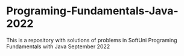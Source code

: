 # Programing-Fundamentals-Java-2022
This is a repository with solutions of problems in SoftUni Programing Fundamentals with Java September 2022
